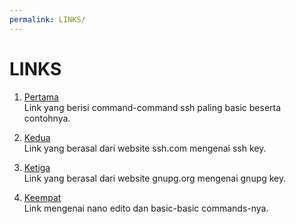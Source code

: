 ```yaml
---
permalink: LINKS/
---
```


# LINKS

1. [Pertama](https://www.hostinger.com/tutorials/ssh/basic-ssh-commands)<br>
Link yang berisi command-command ssh paling basic beserta contohnya.

2. [Kedua](https://www.ssh.com/academy/ssh-keys)<br>
Link yang berasal dari website ssh.com mengenai ssh key.

3. [Ketiga](https://www.gnupg.org/gph/en/manual/c14.html)<br>
Link yang berasal dari website gnupg.org mengenai gnupg key.

4. [Keempat](https://www.hostinger.com/tutorials/how-to-install-and-use-nano-text-editor)<br>
Link mengenai nano edito dan basic-basic commands-nya.
